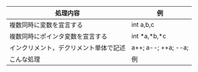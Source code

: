 処理内容 | 例
-|-
複数同時に変数を宣言する | int a,b,c 
複数同時にポインタ変数を宣言する | int *a,*b,*c 
インクリメント，デクリメント単体で記述 | a++; a--; ++a; --a;  
こんな処理 | 例

